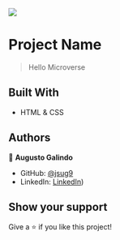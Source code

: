 ![](https://img.shields.io/badge/Microverse-blueviolet)

# Project Name

> Hello Microverse


## Built With

- HTML & CSS

## Authors

👤 **Augusto Galindo**

- GitHub: [@jsug9](https://github.com/jsug9)
- LinkedIn: [LinkedIn](https://www.linkedin.com/in/augustogalindo/))

## Show your support

Give a ⭐️ if you like this project!

